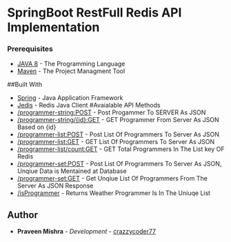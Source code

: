 # SpringBoot RestFull Redis API  Implementation

### Prerequisites

* [JAVA 8](https://www.oracle.com/technetwork/java/javase/overview/java8-2100321.html) - The Programming Language
* [Maven](https://en.wikipedia.org/wiki/Apache_Maven) - The Project Managment Tool

##Built With
* [Spring](https://en.wikipedia.org/wiki/Spring_Framework) - Java Application Framework
* [Jedis](https://www.baeldung.com/jedis-java-redis-client-library) - Redis Java Client
#Avaialable API Methods
* [/programmer-string:POST](https://github.com/crazzycoder77/jedis/blob/master/programmer-string:POST.md) - Post Progammer To SERVER As JSON 
* [/programmer-string/{id}:GET](link) - GET Programmer From Server As JSON Based on {id}
* [/programmer-list:POST](link) - Post List Of Programmers To Server As JSON
* [/programmer-list:GET](link) - GET List Of Programmers To Server As JSON
* [/programmer-list/count:GET](link) - GET Total Programmers In The List key OF Redis
* [/programmer-set:POST](link) - Post List Of Programmers To Server As JSON, Unqiue Data is Mentained at Database
* [/programmer-set:GET](link) - Get Unqiue List Of Programmers From The Server As JSON Response
* [/isProgrammer](link) - Returns Weather Programmer Is In The Uniuqe List

## Author
* **Praveen Mishra** - *Development* - [crazzycoder77](https://github.com/crazzycoder77)
